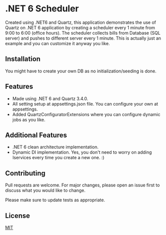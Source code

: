 # .NET 6 Scheduler

Created using .NET6 and Quartz, this application demonstrates the use of Quartz on .NET 6 application by creating a scheduler every 1 minute from 9:00 to 6:00 (office hours). The scheduler collects bills from Database (SQL server) and pushes to different server every 1 minute. 
This is actually just an example and you can customize it anyway you like.

## Installation

You might have to create your own DB as no initialization/seeding is done. 


## Features

* Made using .NET 6 and Quartz 3.4.0.
* All setting setup at appsettings.json file. You can configure your own at appsettings. 
* Added QuartzConfiguratorExtensions where you can configure dynamic jobs as you like. 

## Additional Features
- .NET 6 clean architecture implementation. 
- Dynamic DI implementation. Yes, you don't need to worry on adding Iservices every time you create a new one. :) 



## Contributing
Pull requests are welcome. For major changes, please open an issue first to discuss what you would like to change.

Please make sure to update tests as appropriate.

## License
[MIT](https://choosealicense.com/licenses/mit/)
